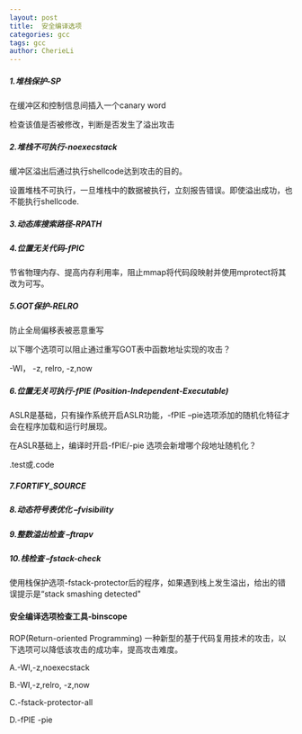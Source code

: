 ```yaml
---
layout: post
title:  安全编译选项
categories: gcc
tags: gcc
author: CherieLi
---
```


##### 1.堆栈保护-SP

在缓冲区和控制信息间插入一个canary word

检查该值是否被修改，判断是否发生了溢出攻击

#####  2.堆栈不可执行-noexecstack

缓冲区溢出后通过执行shellcode达到攻击的目的。

设置堆栈不可执行，一旦堆栈中的数据被执行，立刻报告错误。即使溢出成功，也不能执行shellcode.

##### 3.动态库搜索路径-RPATH

##### 4.位置无关代码-fPIC

节省物理内存、提高内存利用率，阻止mmap将代码段映射并使用mprotect将其改为可写。

##### 5.GOT保护-RELRO

防止全局偏移表被恶意重写

以下哪个选项可以阻止通过重写GOT表中函数地址实现的攻击？

-WI， -z, relro, -z,now

##### 6.位置无关可执行-fPIE (Position-Independent-Executable)

ASLR是基础，只有操作系统开启ASLR功能，-fPIE –pie选项添加的随机化特征才会在程序加载和运行时展现。

 在ASLR基础上，编译时开启-fPIE/-pie 选项会新增哪个段地址随机化？

.test或.code

   ##### 7.FORTIFY_SOURCE

##### 8.动态符号表优化 –fvisibility

##### 9.整数溢出检查 –ftrapv

##### 10.栈检查 –fstack-check

使用栈保护选项-fstack-protector后的程序，如果遇到栈上发生溢出，给出的错误提示是“stack smashing detected"

#### 安全编译选项检查工具-binscope



ROP(Return-oriented Programming) 一种新型的基于代码复用技术的攻击，以下选项可以降低该攻击的成功率，提高攻击难度。

A.-WI,-z,noexecstack

B.-WI,-z,relro, -z,now

C.-fstack-protector-all

D.-fPIE -pie

